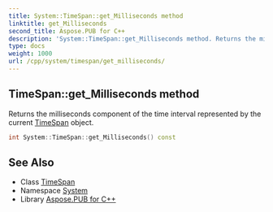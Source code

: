 ```yaml
---
title: System::TimeSpan::get_Milliseconds method
linktitle: get_Milliseconds
second_title: Aspose.PUB for C++
description: 'System::TimeSpan::get_Milliseconds method. Returns the milliseconds component of the time interval represented by the current TimeSpan object in C++.'
type: docs
weight: 1000
url: /cpp/system/timespan/get_milliseconds/
---
```

## TimeSpan::get_Milliseconds method


Returns the milliseconds component of the time interval represented by the current [TimeSpan](../) object.

```cpp
int System::TimeSpan::get_Milliseconds() const
```

## See Also

* Class [TimeSpan](../)
* Namespace [System](../../)
* Library [Aspose.PUB for C++](../../../)
